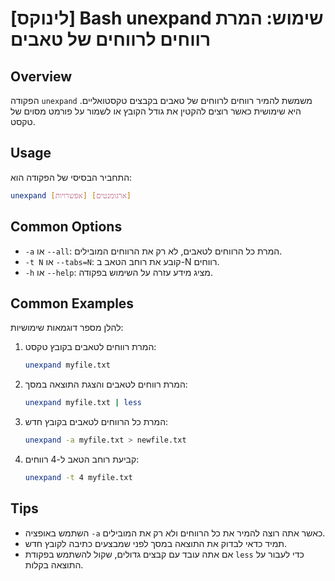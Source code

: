# [לינוקס] Bash unexpand שימוש: המרת רווחים לרווחים של טאבים

## Overview
הפקודה `unexpand` משמשת להמיר רווחים לרווחים של טאבים בקבצים טקסטואליים. היא שימושית כאשר רוצים להקטין את גודל הקובץ או לשמור על פורמט מסוים של טקסט.

## Usage
התחביר הבסיסי של הפקודה הוא:

```bash
unexpand [אפשרויות] [ארגומנטים]
```

## Common Options
- `-a` או `--all`: המרת כל הרווחים לטאבים, לא רק את הרווחים המובילים.
- `-t N` או `--tabs=N`: קובע את רוחב הטאב ב-N רווחים.
- `-h` או `--help`: מציג מידע עזרה על השימוש בפקודה.

## Common Examples
להלן מספר דוגמאות שימושיות:

1. המרת רווחים לטאבים בקובץ טקסט:
   ```bash
   unexpand myfile.txt
   ```

2. המרת רווחים לטאבים והצגת התוצאה במסך:
   ```bash
   unexpand myfile.txt | less
   ```

3. המרת כל הרווחים לטאבים בקובץ חדש:
   ```bash
   unexpand -a myfile.txt > newfile.txt
   ```

4. קביעת רוחב הטאב ל-4 רווחים:
   ```bash
   unexpand -t 4 myfile.txt
   ```

## Tips
- השתמש באופציה `-a` כאשר אתה רוצה להמיר את כל הרווחים ולא רק את המובילים.
- תמיד כדאי לבדוק את התוצאה במסך לפני שמבצעים כתיבה לקובץ חדש.
- אם אתה עובד עם קבצים גדולים, שקול להשתמש בפקודת `less` כדי לעבור על התוצאה בקלות.